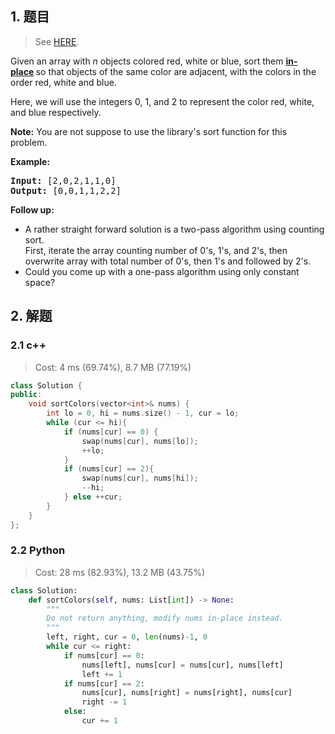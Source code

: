 ## 1. 题目

> See [HERE](https://leetcode.com/problems/sort-colors/).

<div><p>Given an array with <em>n</em> objects colored red, white or blue, sort them <strong><a href="https://en.wikipedia.org/wiki/In-place_algorithm" target="_blank">in-place</a>&nbsp;</strong>so that objects of the same color are adjacent, with the colors in the order red, white and blue.</p>

<p>Here, we will use the integers 0, 1, and 2 to represent the color red, white, and blue respectively.</p>

<p><strong>Note:</strong>&nbsp;You are not suppose to use the library's sort function for this problem.</p>

<p><strong>Example:</strong></p>

<pre><strong>Input:</strong> [2,0,2,1,1,0]
<strong>Output:</strong> [0,0,1,1,2,2]</pre>

<p><strong>Follow up:</strong></p>

<ul>
	<li>A rather straight forward solution is a two-pass algorithm using counting sort.<br>
	First, iterate the array counting number of 0's, 1's, and 2's, then overwrite array with total number of 0's, then 1's and followed by 2's.</li>
	<li>Could you come up with a&nbsp;one-pass algorithm using only constant space?</li>
</ul>
</div>

## 2. 解题

### 2.1 c++

> Cost: 4 ms (69.74%), 8.7 MB (77.19%)

```cpp
class Solution {
public:
    void sortColors(vector<int>& nums) {
        int lo = 0, hi = nums.size() - 1, cur = lo;
        while (cur <= hi){
            if (nums[cur] == 0) {
                swap(nums[cur], nums[lo]);
                ++lo;
            }
            if (nums[cur] == 2){
                swap(nums[cur], nums[hi]);
                --hi;
            } else ++cur;
        }
    }
};
```

### 2.2 Python

> Cost: 28 ms (82.93%), 13.2 MB (43.75%)

```python
class Solution:
    def sortColors(self, nums: List[int]) -> None:
        """
        Do not return anything, modify nums in-place instead.
        """
        left, right, cur = 0, len(nums)-1, 0
        while cur <= right:
            if nums[cur] == 0:
                nums[left], nums[cur] = nums[cur], nums[left]
                left += 1
            if nums[cur] == 2:
                nums[cur], nums[right] = nums[right], nums[cur]
                right -= 1
            else:
                cur += 1
```
